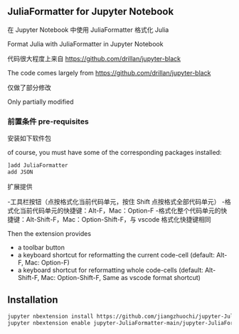 ## JuliaFormatter for Jupyter Notebook

在 Jupyter Notebook 中使用 JuliaFormatter 格式化 Julia

Format Julia with JuliaFormatter in Jupyter Notebook

代码很大程度上来自 https://github.com/drillan/jupyter-black 

The code comes largely from https://github.com/drillan/jupyter-black

仅做了部分修改

Only partially modified

### 前置条件 pre-requisites

安装如下软件包

of course, you must have some of the corresponding packages installed:

```julia
]add JuliaFormatter
add JSON
```

扩展提供

-工具栏按钮（点按格式化当前代码单元，按住 Shift 点按格式全部代码单元）
-格式化当前代码单元的快捷键：Alt-F，Mac：Option-F
-格式化整个代码单元的快捷键：Alt-Shift-F，Mac：Option-Shift-F，与 vscode 格式化快捷键相同

Then the extension provides

- a toolbar button
- a keyboard shortcut for reformatting the current code-cell (default: Alt-F, Mac: Option-F)
- a keyboard shortcut for reformatting whole code-cells (default: Alt-Shift-F, Mac: Option-Shift-F, Same as vscode format shortcut)

## Installation

```bash
jupyter nbextension install https://github.com/jiangzhuochi/jupyter-JuliaFormatter/archive/main.zip --user
jupyter nbextension enable jupyter-JuliaFormatter-main/jupyter-JuliaFormatter
```
